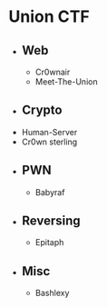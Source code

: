 # Union CTF
  - ## Web
    - Cr0wnair
    - Meet-The-Union
  - ## Crypto
  - Human-Server
  - Cr0wn sterling
  - ## PWN
    - Babyraf
  - ## Reversing
    - Epitaph
  - ## Misc
    - Bashlexy
